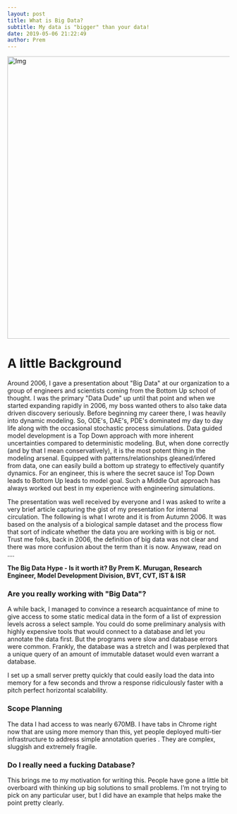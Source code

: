 ```yaml
---
layout: post
title: What is Big Data?
subtitle: My data is "bigger" than your data!
date: 2019-05-06 21:22:49
author: Prem
---
```


<div class="block">
          <left><img src="{{ site.baseurl }}/img/bd2.png" alt="Img" style="width:640px;"/></left>
          </div>
          
# A little Background

Around 2006, I gave a presentation about "Big Data" at our organization to a group of engineers and scientists coming from the Bottom Up school of thought. I was the primary "Data Dude" up until that point and when we started expanding rapidly in 2006, my boss wanted others to also take data driven discovery seriously. Before beginning my career there, I was heavily into dynamic modeling. So, ODE's, DAE's, PDE's dominated my day to day life along with the occasional stochastic process simulations. Data guided model development is a Top Down approach with more inherent uncertainties compared to deterministic modeling. But, when done correctly (and by that I mean conservatively), it is the most potent thing in the modeling arsenal. Equipped with patterns/relationships gleaned/infered from data, one can easily build a bottom up strategy to effectively quantify dynamics. For an engineer, this is where the secret sauce is! Top Down leads to Bottom Up leads to model goal. Such a Middle Out approach has always worked out best in my experience with engineering simulations. 

The presentation was well received by everyone and I was asked to write a very brief article capturing the gist of my presentation for internal circulation. The following is what I wrote and it is from Autumn 2006. It was based on the analysis of a biological sample dataset and the process flow that sort of indicate whether the data you are working with is big or not. Trust me folks, back in 2006, the definition of big data was not clear and there was more confusion about the term than it is now. Anywaw, read on ....

**The Big Data Hype - Is it worth it? By Prem K. Murugan, Research Engineer, Model Development Division, BVT, CVT, IST & ISR**

### Are you really working with "Big Data"?

A while back, I managed to convince a research acquaintance of mine to give access to some static medical data in the form of a list of expression levels across a select sample. You could do some preliminary analysis with highly expensive tools that would connect to a database and let you annotate the data first. But the programs were slow and database errors were common. Frankly, the database was a stretch and I was perplexed that a unique query of an amount of immutable dataset would even warrant a database.

I set up a small server pretty quickly that could easily load the data into memory for a few seconds and throw a response ridiculously faster with a pitch perfect horizontal scalability.

### Scope Planning

The data I had access to was nearly 670MB. I have tabs in Chrome right now that are using more memory than this, yet people deployed multi-tier infrastructure to address simple annotation queries . They are complex, sluggish and extremely fragile.

### Do I really need a fucking Database?

This brings me to my motivation for writing this. People have gone a little bit overboard with thinking up big solutions to small problems. I’m not trying to pick on any particular user, but I did have an example that helps make the point pretty clearly.

